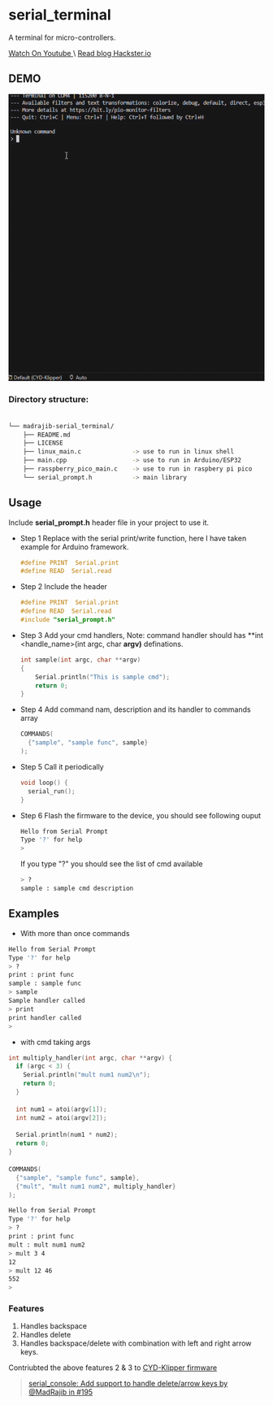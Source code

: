 # serial_terminal
A terminal for micro-controllers.

[Watch On Youtube ](https://youtu.be/DpFmoua0rZ8?si=selNsn8JtBRXRExw) \\
[Read blog Hackster.io](https://www.hackster.io/Madrajib/a-command-prompt-for-your-microcontroller-da8cf1)

## DEMO
![CYD-Klipper](./assets/demo.gif)

### Directory structure:
```bash

└── madrajib-serial_terminal/
    ├── README.md
    ├── LICENSE
    ├── linux_main.c              -> use to run in linux shell
    ├── main.cpp                  -> use to run in Arduino/ESP32
    ├── rasspberry_pico_main.c    -> use to run in raspbery pi pico
    └── serial_prompt.h           -> main library
```
## Usage
Include **serial_prompt.h** header file in your project to use it.

* Step 1
  Replace with the serial print/write function, here I have taken
  example for Arduino framework.
  ```c
  #define PRINT  Serial.print
  #define READ  Serial.read
  ```
* Step 2
  Include the header
  ```c
  #define PRINT  Serial.print
  #define READ  Serial.read
  #include "serial_prompt.h"
  ```
* Step 3
  Add your cmd handlers,
  Note: command handler should has
  **int <handle_name>(int argc, char **argv)** definations.
  ```c
  int sample(int argc, char **argv)
  {
      Serial.println("This is sample cmd");
      return 0;
  }
  ```
* Step 4
  Add command nam, description and its handler to commands array
  ```c
  COMMANDS(
    {"sample", "sample func", sample}
  );
  ```
* Step 5
  Call it periodically
  ```c
  void loop() {
    serial_run();
  }
  ```
* Step 6 Flash the firmware to the device, you should see following ouput
  ```bash
  Hello from Serial Prompt
  Type '?' for help
  >
  ```
  If you type "?" you should see the list of cmd available
  ```bash
  > ?
  sample : sample cmd description
  ```
## Examples
* With more than once commands
```bash
Hello from Serial Prompt
Type '?' for help
> ?
print : print func
sample : sample func
> sample
Sample handler called
> print
print handler called
>
```
* with cmd taking args
```c
int multiply_handler(int argc, char **argv) {
  if (argc < 3) {
    Serial.println("mult num1 num2\n");
    return 0;
  }

  int num1 = atoi(argv[1]);
  int num2 = atoi(argv[2]);

  Serial.println(num1 * num2);
  return 0;
}

COMMANDS(
  {"sample", "sample func", sample},
  {"mult", "mult num1 num2", multiply_handler}
);

```
```bash
Hello from Serial Prompt
Type '?' for help
> ?
print : print func
mult : mult num1 num2
> mult 3 4
12
> mult 12 46
552
>

```
### Features
 1. Handles backspace
 2. Handles delete 
 3. Handles backspace/delete with combination with left and right arrow keys.

Contriubted the above features 2 & 3 to [CYD-Klipper firmware](https://github.com/suchmememanyskill/CYD-Klipper)
  >  [serial_console: Add support to handle delete/arrow keys by @MadRajib in #195](https://github.com/suchmememanyskill/CYD-Klipper/pull/195)